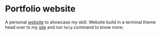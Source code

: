 # Portfolio website
  A personal [website] to showcase my skill. Website build in a terminal theme head over to my [site][website] and run `help` command to know more.


<!-- Links -->
[website]: https://salman2301.github.io

